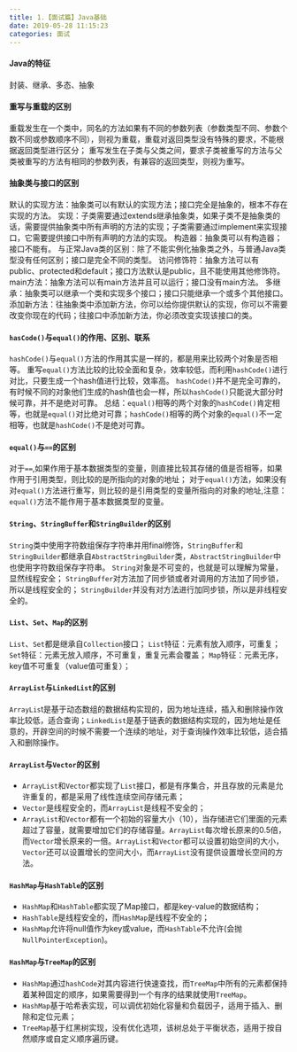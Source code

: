 ```yaml
---
title: 1.【面试篇】Java基础
date: 2019-05-28 11:15:23
categories: 面试
---
```


#### Java的特征

封装、继承、多态、抽象

#### 重写与重载的区别

重载发生在一个类中，同名的方法如果有不同的参数列表（参数类型不同、参数个数不同或参数顺序不同），则视为重载，重载对返回类型没有特殊的要求，不能根据返回类型进行区分；
重写发生在子类与父类之间，要求子类被重写的方法与父类被重写的方法有相同的参数列表，有兼容的返回类型，则视为重写。

#### 抽象类与接口的区别

默认的实现方法：抽象类可以有默认的实现方法；接口完全是抽象的，根本不存在实现的方法。
实现：子类需要通过extends继承抽象类，如果子类不是抽象类的话，需要提供抽象类中所有声明的方法的实现；子类需要通过implement来实现接口，它需要提供接口中所有声明的方法的实现。
构造器：抽象类可以有构造器；接口不能有。
与正常Java类的区别：除了不能实例化抽象类之外，与普通Java类型没有任何区别；接口是完全不同的类型。
访问修饰符：抽象方法可以有public、protected和default；接口方法默认是public，且不能使用其他修饰符。
main方法：抽象方法可以有main方法并且可以运行；接口没有main方法。
多继承：抽象类可以继承一个类和实现多个接口；接口只能继承一个或多个其他接口。
添加新方法：往抽象类中添加新方法，你可以给你提供默认的实现，你可以不需要改变你现在的代码；往接口中添加新方法，你必须改变实现该接口的类。

#### `hasCode()`与`equal()`的作用、区别、联系

`hashCode()`与`equal()`方法的作用其实是一样的，都是用来比较两个对象是否相等。
重写`equal()`方法比较的比较全面和复杂，效率较低，而利用`hashCode()`进行对比，只要生成一个hash值进行比较，效率高。
`hashCode()`并不是完全可靠的，有时候不同的对象他们生成的hash值也会一样，所以`hashCode()`只能说大部分时候可靠，并不是绝对可靠。
总结：`equal()`相等的两个对象的`hashCode()`肯定相等，也就是`equal()`对比绝对可靠；`hashCode()`相等的两个对象的`equal()`不一定相等，也就是`hashCode()`不是绝对可靠。

#### `equal()`与`==`的区别

对于`==`,如果作用于基本数据类型的变量，则直接比较其存储的值是否相等，如果作用于引用类型，则比较的是所指向的对象的地址；
对于`equal()`方法，如果没有对`equal()`方法进行重写，则比较的是引用类型的变量所指向的对象的地址,注意：`equal()`方法不能作用于基本数据类型的变量。

#### `String`、`StringBuffer`和`StringBuilder`的区别

`String`类中使用字符数组保存字符串并用final修饰，`StringBuffer`和`StringBuilder`都继承自`AbstractStringBuilder`类，`AbstractStringBuilder`中也使用字符数组保存字符串。
`String`对象是不可变的，也就是可以理解为常量，显然线程安全；
`StringBuffer`对方法加了同步锁或者对调用的方法加了同步锁，所以是线程安全的；
`StringBuilder`并没有对方法进行加同步锁，所以是非线程安全的。

#### `List`、`Set`、`Map`的区别

`List`、`Set`都是继承自`Collection`接口；
`List`特征：元素有放入顺序，可重复；
`Set`特征：元素无放入顺序，不可重复，重复元素会覆盖；
`Map`特征：元素无序，key值不可重复（value值可重复）；

#### `ArrayList`与`LinkedList`的区别

`ArrayLis`t是基于动态数组的数据结构实现的，因为地址连续，插入和删除操作效率比较低，适合查询；`LinkedList`是基于链表的数据结构实现的，因为地址是任意的，开辟空间的时候不需要一个连续的地址，对于查询操作效率比较低，适合插入和删除操作。

#### `ArrayList`与`Vector`的区别

- `ArrayList`和`Vector`都实现了`List`接口，都是有序集合，并且存放的元素是允许重复的，都是采用了线性连续空间存储元素；
- `Vector`是线程安全的，而`ArrayList`是线程不安全的；
- `ArrayList`和`Vector`都有一个初始的容量大小（10），当存储进它们里面的元素超过了容量，就需要增加它们的存储容量。`ArrayList`每次增长原来的0.5倍，而`Vector`增长原来的一倍。`ArrayList`和`Vector`都可以设置初始空间的大小，`Vector`还可以设置增长的空间大小，而`ArrayList`没有提供设置增长空间的方法。

#### `HashMap`与`HashTable`的区别
- `HashMap`和`HashTable`都实现了Map接口，都是key-value的数据结构；
- `HashTable`是线程安全的，而`HashMap`是线程不安全的；
- `HashMap`允许将null值作为key或value，而`HashTable`不允许(会抛`NullPointerException`)。

#### `HashMap`与`TreeMap`的区别
- `HashMap`通过`hashCode`对其内容进行快速查找，而`TreeMap`中所有的元素都保持着某种固定的顺序，如果需要得到一个有序的结果就使用`TreeMap`。
- `HashMap`基于哈希表实现，可以调优初始化容量和负载因子，适用于插入、删除和定位元素；
- `TreeMap`基于红黑树实现，没有优化选项，该树总处于平衡状态，适用于按自然顺序或自定义顺序遍历键。